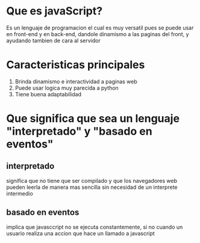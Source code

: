# Que es javaScript?

Es un lenguaje de programacion el cual es muy versatil pues se puede usar en front-end y en back-end, dandole dinamismo a las paginas del front, y ayudando tambien de cara al servidor

# Caracteristicas principales

1. Brinda dinamismo e interactividad a paginas web
2. Puede usar logica muy parecida a python
3. Tiene buena adaptabilidad

# Que significa que sea un lenguaje "interpretado" y "basado en eventos"

## interpretado
significa que no tiene que ser compilado y que los navegadores web pueden leerla de manera mas sencilla sin necesidad de un interprete intermedio

## basado en eventos
implica que javasccript no se ejecuta constantemente, si no cuando un usuario realiza una accion que hace un llamado a javascript